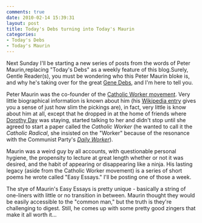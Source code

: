 ```yaml
---
comments: true
date: 2010-02-14 15:39:31
layout: post
title: Today's Debs turning into Today's Maurin
categories:
- Today's Debs
- Today's Maurin
---
```


Next Sunday I'll be starting a new series of posts from the words of Peter Maurin,replacing "Today's Debs" as a weekly feature of this blog.Surely, Gentle Reader(s), you must be wondering who this Peter Maurin bloke is, and why he's taking over for the great [Gene Debs](http://en.wikipedia.org/wiki/Eugene_Debs), and I'm here to tell you.<!-- more -->

Peter Maurin was the co-founder of the [Catholic Worker movement](http://en.wikipedia.org/wiki/Catholic_worker). Very little biographical information is known about him (his [Wikipedia entry](http://en.wikipedia.org/wiki/Peter_Maurin) gives you a sense of just how slim the pickings are), in fact, very little is know about him at all, except that he dropped in at the home of friends where [Dorothy Day](http://en.wikipedia.org/wiki/Dorothy_Day) was staying, started talking to her and didn't stop until she agreed to start a paper called the _Catholic Worker_ (he wanted to call it the _Catholic Radical_, she insisted on the "Worker" because of the resonance with the Communist Party's _[Daily Worker](http://en.wikipedia.org/wiki/Daily_Worker)_).

Maurin was a weird guy by all accounts, with questionable personal hygiene, the propensity to lecture at great length whether or not it was desired, and the habit of appearing or disappearing like a ninja. His lasting legacy (aside from the Catholic Worker movement) is a series of short poems he wrote called "Easy Essays." I'll be posting one of those a week.

The stye of Maurin's Easy Essays is pretty unique - basically a string of one-liners with little or no transition in between. Maurin thought they would be easily accessible to the "common man," but the truth is they're challenging to digest. Still, he comes up with some pretty good zingers that make it all worth it...
